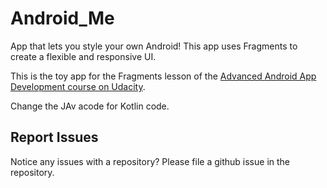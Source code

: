 # Android_Me
App that lets you style your own Android! This app uses Fragments to create a flexible and responsive UI.

This is the toy app for the Fragments lesson of the [Advanced Android App Development course on Udacity](https://www.udacity.com/course/advanced-android-app-development--ud855).

Change the JAv acode for Kotlin code.

## Report Issues
Notice any issues with a repository? Please file a github issue in the repository.
